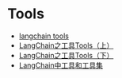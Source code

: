 # Tools


- [langchain tools](https://python.langchain.com/docs/integrations/tools/)
- [LangChain之工具Tools（上）](https://juejin.cn/post/7389923941471305754)
- [LangChain之工具Tools（下）](https://juejin.cn/post/7389956195130261542)
- [LangChain中工具和工具集](http://xinblog.ltd/?p=5093)
